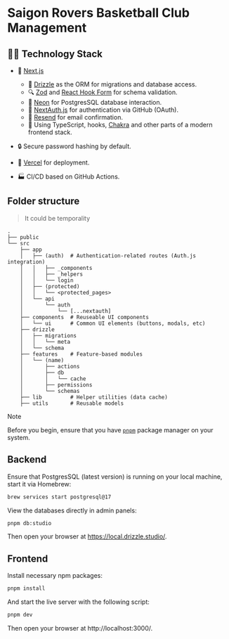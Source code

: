 # Saigon Rovers Basketball Club Management

## 🧑‍💻 Technology Stack

- 🚀 [Next.js](https://nextjs.org/)

  - 🧰 [Drizzle](https://orm.drizzle.team/) as the ORM for migrations and database access.
  - 🔍 [Zod](https://zod.dev/) and [React Hook Form](https://react-hook-form.com/) for schema validation.
  - 💾 [Neon](https://vercel.com/marketplace/neon) for PostgresSQL database interaction.
  - 🔑 [NextAuth.js](https://next-auth.js.org/) for authentication via GitHub (OAuth).
  - 📩 [Resend](https://resend.com/) for email confirmation.
  - 💃 Using TypeScript, hooks, [Chakra](https://chakra-ui.com/) and other parts of a modern frontend stack.

- 🔒 Secure password hashing by default.
- 🚢 [Vercel](http://vercel.com/) for deployment.
- 🏭 CI/CD based on GitHub Actions.

## Folder structure

> It could be temporality

```
.
├── public
└── src
    ├── app
    │   ├── (auth)  # Authentication-related routes (Auth.js integration)
    │   │   ├── _components
    │   │   ├── _helpers
    │   │   └── login
    │   ├── (protected)
    │   │   └── <protected_pages>
    │   └── api
    │       └── auth
    │           └── [...nextauth]
    ├── components  # Reuseable UI components
    │   └── ui      # Common UI elements (buttons, modals, etc)
    ├── drizzle
    │   ├── migrations
    │   │   └── meta
    │   └── schema
    ├── features    # Feature-based modules
    │   └── (name)
    │       ├── actions
    │       ├── db
    │       │   └── cache
    │       ├── permissions
    │       └── schemas
    ├── lib         # Helper utilities (data cache)
    ├── utils       # Reusable models
```

> [!NOTE]  
> Before you begin, ensure that you have [`pnpm`](https://pnpm.io/) package manager on your system.

## Backend

Ensure that PostgresSQL (latest version) is running on your local machine, start it via Homebrew:

```bash
brew services start postgresql@17
```

View the databases directly in admin panels:

```bash
pnpm db:studio
```

Then open your browser at https://local.drizzle.studio/.

## Frontend

Install necessary npm packages:

```bash
pnpm install
```

And start the live server with the following script:

```bash
pnpm dev
```

Then open your browser at http://localhost:3000/.
